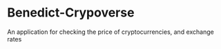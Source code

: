 # Benedict-Crypoverse
An application for checking the price of cryptocurrencies, and exchange rates
